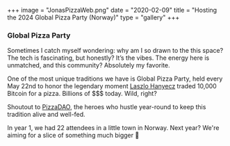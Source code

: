 +++
image = "JonasPizzaWeb.png"
date = "2020-02-09"
title = "Hosting the 2024 Global Pizza Party (Norway)"
type = "gallery"
+++

### Global Pizza Party 

Sometimes I catch myself wondering: why am I so drawn to the this space? The tech is fascinating, but honestly? It’s the vibes. The energy here is unmatched, and this community? Absolutely my favorite.  

One of the most unique traditions we have is Global Pizza Party, held every May 22nd to honor the legendary moment [Laszlo Hanyecz](https://www.coindesk.com/markets/2020/05/22/10-years-after-laszlo-hanyecz-bought-pizza-with-10k-bitcoin-he-has-no-regrets/) traded 10,000 Bitcoin for a pizza. Billions of $$$ today. Wild, right? 

Shoutout to [PizzaDAO](https://www.globalpizzaparty.xyz/), the heroes who hustle year-round to keep this tradition alive and well-fed.

In year 1, we had 22 attendees in a little town in Norway. Next year? We're aiming for a slice of something much bigger 🍕